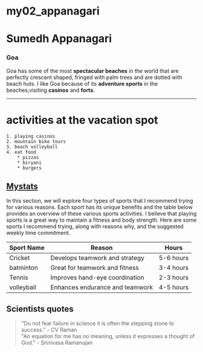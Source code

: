# my02_appanagari
# Sumedh Appanagari
### Goa
Goa has some of the most **spectacular beaches** in the world that are perfectly crescent shaped, fringed with palm trees and are dotted with beach huts. I like Goa because of its **adventure sports** in the beaches,visiting **casinos** and **forts**.
___

# activities at the vacation spot

    1. playing casinos 
    2. mountain bike tours 
    3. beach volleyball 
    4. eat food 
        * pizzas 
        * biryani 
        * burgers 
   
   [Mystats](Mystats.md)
--------
In this section, we will explore four types of sports that I recommend trying for various reasons. Each sport has its  unique benefits and the table below provides an overview of these various sports activities. I believe that playing sports is a great way to maintain a fitness and body strength. Here are some sports I recommend trying, along with reasons why, and the suggested weekly time commitment.

|Sport Name| Reason                          | Hours     |
|----------|---------------------------------|-----------|
|Cricket   | Develops teamwork and strategy  | 5-6 hours |
|batminton | Great for teamwork and fitness  | 3-4 hours |
|Tennis    | Improves hand-eye coordination  | 2-3 hours |
|volleyball| Enhances endurance and teamwork | 4-5 hours |

## Scientists quotes
> "Do not fear failure in science it is often the stepping stone to success." - CV Raman <br>
> "An equation for me has no meaning, unless it expresses a thought of God." - Srinivasa Ramanujan



